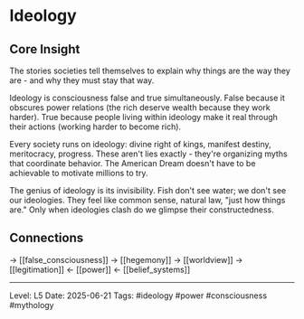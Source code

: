 # Ideology

## Core Insight
The stories societies tell themselves to explain why things are the way they are - and why they must stay that way.

Ideology is consciousness false and true simultaneously. False because it obscures power relations (the rich deserve wealth because they work harder). True because people living within ideology make it real through their actions (working harder to become rich).

Every society runs on ideology: divine right of kings, manifest destiny, meritocracy, progress. These aren't lies exactly - they're organizing myths that coordinate behavior. The American Dream doesn't have to be achievable to motivate millions to try.

The genius of ideology is its invisibility. Fish don't see water; we don't see our ideologies. They feel like common sense, natural law, "just how things are." Only when ideologies clash do we glimpse their constructedness.

## Connections
→ [[false_consciousness]]
→ [[hegemony]]
→ [[worldview]]
→ [[legitimation]]
← [[power]]
← [[belief_systems]]

---
Level: L5
Date: 2025-06-21
Tags: #ideology #power #consciousness #mythology